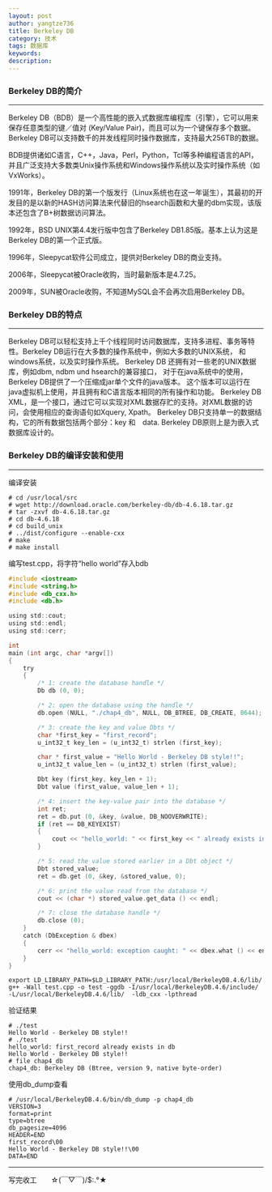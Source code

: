 ```yaml
---
layout: post
author: yangtze736
title: Berkeley DB
category: 技术
tags: 数据库
keywords: 
description: 
---
```


### Berkeley DB的简介
--------------------

Berkeley DB（BDB）是一个高性能的嵌入式数据库编程库（引擎），它可以用来保存任意类型的键／值对 (Key/Value Pair)，而且可以为一个键保存多个数据。Berkeley DB可以支持数千的并发线程同时操作数据库，支持最大256TB的数据。

BDB提供诸如C语言，C++，Java，Perl，Python，Tcl等多种编程语言的API，并且广泛支持大多数类Unix操作系统和Windows操作系统以及实时操作系统（如 VxWorks）。

1991年，Berkeley DB的第一个版发行（Linux系统也在这一年诞生），其最初的开发目的是以新的HASH访问算法来代替旧的hsearch函数和大量的dbm实现，该版本还包含了B+树数据访问算法。

1992年，BSD UNIX第4.4发行版中包含了Berkeley DB1.85版。基本上认为这是Berkeley DB的第一个正式版。

1996年，Sleepycat软件公司成立，提供对Berkeley DB的商业支持。

2006年，Sleepycat被Oracle收购，当时最新版本是4.7.25。

2009年，SUN被Oracle收购，不知道MySQL会不会再次启用Berkeley DB。


### Berkeley DB的特点
--------------------

Berkeley DB可以轻松支持上千个线程同时访问数据库，支持多进程、事务等特性。Berkeley DB运行在大多数的操作系统中，例如大多数的UNIX系统， 和windows系统，以及实时操作系统。
Berkeley DB 还拥有对一些老的UNIX数据库，例如dbm, ndbm und hsearch的兼容接口，
对于在java系统中的使用，Berkeley DB提供了一个压缩成jar单个文件的java版本。 这个版本可以运行在java虚拟机上使用，并且拥有和C语言版本相同的所有操作和功能。
Berkeley DB XML，是一个接口，通过它可以实现对XML数据存贮的支持。对XML数据的访问，会使用相应的查询语句如Xquery, Xpath。
Berkeley DB只支持单一的数据结构，它的所有数据包括两个部分：key 和　data.
Berkeley DB原则上是为嵌入式数据库设计的。
 
<!-- more -->

### Berkeley DB的编译安装和使用
------------------------------

编译安装

```
# cd /usr/local/src
# wget http://download.oracle.com/berkeley-db/db-4.6.18.tar.gz
# tar -zxvf db-4.6.18.tar.gz
# cd db-4.6.18
# cd build_unix
# ../dist/configure --enable-cxx
# make
# make install
```

编写test.cpp，将字符“hello world”存入bdb

```c 
#include <iostream>
#include <string.h>
#include <db_cxx.h>
#include <db.h>

using std::cout;
using std::endl;
using std::cerr;

int
main (int argc, char *argv[])
{
	try
	{
		/* 1: create the database handle */
		Db db (0, 0);

		/* 2: open the database using the handle */
		db.open (NULL, "./chap4_db", NULL, DB_BTREE, DB_CREATE, 0644);

		/* 3: create the key and value Dbts */
		char *first_key = "first_record";
		u_int32_t key_len = (u_int32_t) strlen (first_key);

		char * first_value = "Hello World - Berkeley DB style!!";
		u_int32_t value_len = (u_int32_t) strlen (first_value);

		Dbt key (first_key, key_len + 1);
		Dbt value (first_value, value_len + 1);

		/* 4: insert the key-value pair into the database */
		int ret;
		ret = db.put (0, &key, &value, DB_NOOVERWRITE);
		if (ret == DB_KEYEXIST)
		{
			cout << "hello_world: " << first_key << " already exists in db" <<endl;
		}

		/* 5: read the value stored earlier in a Dbt object */
		Dbt stored_value;
		ret = db.get (0, &key, &stored_value, 0);

		/* 6: print the value read from the database */
		cout << (char *) stored_value.get_data () << endl;

		/* 7: close the database handle */
		db.close (0);
	}
	catch (DbException & dbex)
	{
		cerr << "hello_world: exception caught: " << dbex.what () << endl;
	}
}
```

```
export LD_LIBRARY_PATH=$LD_LIBRARY_PATH:/usr/local/BerkeleyDB.4.6/lib/
g++ -Wall test.cpp -o test -ggdb -I/usr/local/BerkeleyDB.4.6/include/ -L/usr/local/BerkeleyDB.4.6/lib/  -ldb_cxx -lpthread
```

验证结果

```
# ./test
Hello World - Berkeley DB style!!
# ./test
hello_world: first_record already exists in db
Hello World - Berkeley DB style!!
# file chap4_db 
chap4_db: Berkeley DB (Btree, version 9, native byte-order)
```

使用db_dump查看

```
# /usr/local/BerkeleyDB.4.6/bin/db_dump -p chap4_db
VERSION=3
format=print
type=btree
db_pagesize=4096
HEADER=END
first_record\00
Hello World - Berkeley DB style!!\00
DATA=END
```

-----------------------------------------------------
   写完收工　　☆(￣▽￣)/$:.°★

